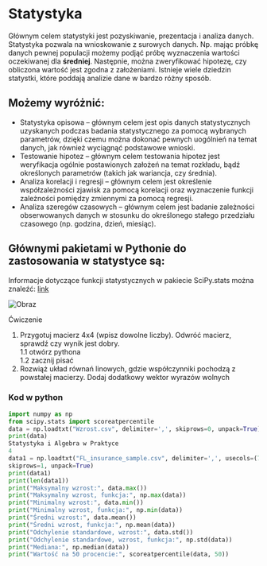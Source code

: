 # Statystyka
Głównym celem statystyki jest pozyskiwanie, prezentacja i analiza danych. Statystyka pozwala na wnioskowanie
z surowych danych. Np. mając próbkę danych pewnej populacji możemy podjąć próbę wyznaczenia wartości
oczekiwanej dla **średniej**. Następnie, można zweryfikować hipotezę, czy obliczona wartość jest zgodna z
założeniami. Istnieje wiele dziedzin statystki, które poddają analizie dane w bardzo różny sposób. 
## Możemy wyróżnić:
* Statystyka opisowa – głównym celem jest opis danych statystycznych uzyskanych podczas badania
statystycznego za pomocą wybranych parametrów, dzięki czemu można dokonać pewnych uogólnień na temat
danych, jak również wyciągnąć podstawowe wnioski.
* Testowanie hipotez – głównym celem testowania hipotez jest weryfikacja ogólnie postawionych założeń na
temat rozkładu, bądź określonych parametrów (takich jak wariancja, czy średnia).
* Analiza korelacji i regresji – głównym celem jest określenie współzależności zjawisk za pomocą korelacji oraz
wyznaczenie funkcji zależności pomiędzy zmiennymi za pomocą regresji.
* Analiza szeregów czasowych – głównym celem jest badanie zależności obserwowanych danych w stosunku do
określonego stałego przedziału czasowego (np. godzina, dzień, miesiąc).

## Głównymi pakietami w Pythonie do zastosowania w statystyce są:

Informacje dotyczące funkcji statystycznych w pakiecie SciPy.stats można znaleźć:
[link](https://docs.scipy.org/doc/scipy/reference/stats.html)



![Obraz](http://www.oprojektowaniu.pl/wp-content/uploads/2018/03/PDI-Header-805x452.png)

Ćwiczenie
1. Przygotuj macierz 4x4 (wpisz dowolne liczby). Odwróć macierz, sprawdź czy wynik jest dobry.  
 1.1 otwórz pythona  
 1.2 zacznij pisać  
2. Rozwiąż układ równań linowych, gdzie współczynniki pochodzą z powstałej macierzy. Dodaj
dodatkowy wektor wyrazów wolnych


### Kod w python

```python
import numpy as np
from scipy.stats import scoreatpercentile
data = np.loadtxt("Wzrost.csv", delimiter=',', skiprows=0, unpack=True)
print(data)
Statystyka i Algebra w Praktyce
4
data1 = np.loadtxt("FL_insurance_sample.csv", delimiter=',', usecols=(7,),
skiprows=1, unpack=True)
print(data1)
print(len(data1))
print("Maksymalny wzrost:", data.max())
print("Maksymalny wzrost, funkcja:", np.max(data))
print("Minimalny wzrost:", data.min())
print("Minimalny wzrost, funkcja:", np.min(data))
print("Średni wzrost:", data.mean())
print("Średni wzrost, funkcja:", np.mean(data))
print("Odchylenie standardowe, wzrost:", data.std())
print("Odchylenie standardowe, wzrost, funkcja:", np.std(data))
print("Mediana:", np.median(data))
print("Wartość na 50 procencie:", scoreatpercentile(data, 50))
```
